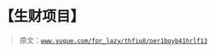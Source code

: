 # 【生财项目】

> 原文：[`www.yuque.com/for_lazy/thfiu8/oer1boyb41hrlf13`](https://www.yuque.com/for_lazy/thfiu8/oer1boyb41hrlf13)



